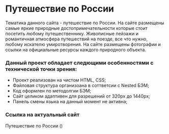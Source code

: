 # Путешествие по России

Тематика данного сайта - путешествие по России. На сайте размещены самые яркие природные достопримечательности которые стоит посетить любому путешественнику. Живописные пейзажи и романтичная атмосфера путешествий на поезде, все что нужно, любому искателю умиротворения. На сайте размещены фотографии и ссылки на официальные ресурсы каждого природного объекта.

### Данный проект обладает следющими особенностями с технической точки зрения:

* Проект реализован на чистом HTML, CSS;
* Файловая структура организоана в соттветсии с Nested БЭМ;
* Код оформлен по методолгии БЭМ;
* Сайт целиком адаптивен для разрешений от 320px до 1440px;
* Панель смены языка на данный момент не активна;

### Ссылка на актуальный сайт

Путешествие по России ()